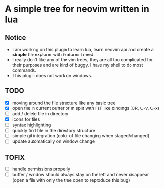 # A simple tree for neovim written in lua

## Notice

- I am working on this plugin to learn lua, learn neovim api and create a **simple** file explorer with features i need.
- I really don't like any of the vim trees, they are all too complicated for their purposes and are kind of buggy. I have my shell to do most commands.
- This plugin does not work on windows.

## TODO

- [x] moving around the file structure like any basic tree
- [x] open file in current buffer or in split with FzF like bindings (CR, C-v, C-x)
- [ ] add / delete file in directory
- [x] icons for files
- [ ] syntax highlighting
- [ ] quickly find file in the directory structure
- [ ] simple git integration (color of file changing when staged/changed)
- [ ] update automatically on window change

## TOFIX

- [ ] handle permissions properly
- [ ] buffer / window should always stay on the left and never disappear (open a file with only the tree open to reproduce this bug)
